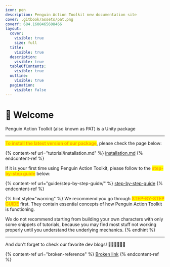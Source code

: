 ```yaml
---
icon: pen
description: Penguin Action Toolkit new documentation site
cover: .gitbook/assets/pat.png
coverY: 684.1608465608466
layout:
  cover:
    visible: true
    size: full
  title:
    visible: true
  description:
    visible: true
  tableOfContents:
    visible: true
  outline:
    visible: true
  pagination:
    visible: false
---
```


# 🐧 Welcome

Penguin Action Toolkit (also known as PAT) is a Unity package&#x20;

***

<mark style="color:orange;">**To install the latest version of our package**</mark>, please check the page below:

{% content-ref url="tutorial/installation.md" %}
[installation.md](tutorial/installation.md)
{% endcontent-ref %}

If it is your first time using Penguin Action Toolkit, please follow to the <mark style="color:orange;">**step-by-step guide**</mark> below:

{% content-ref url="guide/step-by-step-guide/" %}
[step-by-step-guide](guide/step-by-step-guide/)
{% endcontent-ref %}

{% hint style="warning" %}
We recommend you go through <mark style="color:orange;">**STEP-BY-STEP GUIDE**</mark> first. They contain essential concepts of how Penguin Action Toolkit is functioning.&#x20;

We do not recommend starting from building your own characters with only some snippets of tutorials, because you may find most stuff not working properly until you understand the underlying mechanics.
{% endhint %}

***

And don't forget to check our favorite dev blogs! :penguin::penguin::penguin::penguin::penguin::penguin:

{% content-ref url="broken-reference" %}
[Broken link](broken-reference)
{% endcontent-ref %}



